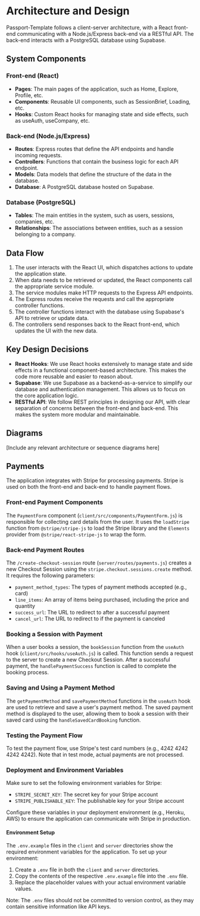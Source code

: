 # Architecture and Design

Passport-Template follows a client-server architecture, with a React front-end communicating with a Node.js/Express back-end via a RESTful API. The back-end interacts with a PostgreSQL database using Supabase.

## System Components

### Front-end (React)

- **Pages**: The main pages of the application, such as Home, Explore, Profile, etc.
- **Components**: Reusable UI components, such as SessionBrief, Loading, etc.
- **Hooks**: Custom React hooks for managing state and side effects, such as useAuth, useCompany, etc.

### Back-end (Node.js/Express)

- **Routes**: Express routes that define the API endpoints and handle incoming requests.
- **Controllers**: Functions that contain the business logic for each API endpoint.
- **Models**: Data models that define the structure of the data in the database.
- **Database**: A PostgreSQL database hosted on Supabase.

### Database (PostgreSQL)

- **Tables**: The main entities in the system, such as users, sessions, companies, etc.
- **Relationships**: The associations between entities, such as a session belonging to a company.

## Data Flow

1. The user interacts with the React UI, which dispatches actions to update the application state.
2. When data needs to be retrieved or updated, the React components call the appropriate service module.
3. The service modules make HTTP requests to the Express API endpoints.
4. The Express routes receive the requests and call the appropriate controller functions.
5. The controller functions interact with the database using Supabase's API to retrieve or update data.
6. The controllers send responses back to the React front-end, which updates the UI with the new data.

## Key Design Decisions

- **React Hooks**: We use React hooks extensively to manage state and side effects in a functional component-based architecture. This makes the code more reusable and easier to reason about.
- **Supabase**: We use Supabase as a backend-as-a-service to simplify our database and authentication management. This allows us to focus on the core application logic.
- **RESTful API**: We follow REST principles in designing our API, with clear separation of concerns between the front-end and back-end. This makes the system more modular and maintainable.

## Diagrams

[Include any relevant architecture or sequence diagrams here]

## Payments

The application integrates with Stripe for processing payments. Stripe is used on both the front-end and back-end to handle payment flows.

### Front-end Payment Components

The `PaymentForm` component (`client/src/components/PaymentForm.js`) is responsible for collecting card details from the user. It uses the `loadStripe` function from `@stripe/stripe-js` to load the Stripe library and the `Elements` provider from `@stripe/react-stripe-js` to wrap the form.

### Back-end Payment Routes

The `/create-checkout-session` route (`server/routes/payments.js`) creates a new Checkout Session using the `stripe.checkout.sessions.create` method. It requires the following parameters:
- `payment_method_types`: The types of payment methods accepted (e.g., card)
- `line_items`: An array of items being purchased, including the price and quantity
- `success_url`: The URL to redirect to after a successful payment
- `cancel_url`: The URL to redirect to if the payment is canceled

### Booking a Session with Payment

When a user books a session, the `bookSession` function from the `useAuth` hook (`client/src/hooks/useAuth.js`) is called. This function sends a request to the server to create a new Checkout Session. After a successful payment, the `handlePaymentSuccess` function is called to complete the booking process.

### Saving and Using a Payment Method

The `getPaymentMethod` and `savePaymentMethod` functions in the `useAuth` hook are used to retrieve and save a user's payment method. The saved payment method is displayed to the user, allowing them to book a session with their saved card using the `handleSavedCardBooking` function.

### Testing the Payment Flow

To test the payment flow, use Stripe's test card numbers (e.g., 4242 4242 4242 4242). Note that in test mode, actual payments are not processed.

### Deployment and Environment Variables

Make sure to set the following environment variables for Stripe:
- `STRIPE_SECRET_KEY`: The secret key for your Stripe account
- `STRIPE_PUBLISHABLE_KEY`: The publishable key for your Stripe account

Configure these variables in your deployment environment (e.g., Heroku, AWS) to ensure the application can communicate with Stripe in production.

#### Environment Setup

The `.env.example` files in the `client` and `server` directories show the required environment variables for the application. To set up your environment:

1. Create a `.env` file in both the `client` and `server` directories.
2. Copy the contents of the respective `.env.example` file into the `.env` file.
3. Replace the placeholder values with your actual environment variable values.

Note: The `.env` files should not be committed to version control, as they may contain sensitive information like API keys. 